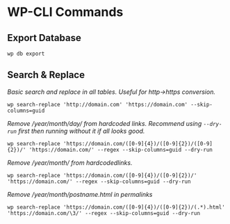 # WP-CLI Commands

## Export Database

```
wp db export
```

## Search & Replace
_Basic search and replace in all tables. Useful for http->https conversion._
```
wp search-replace 'http://domain.com' 'https://domain.com' --skip-columns=guid
```
_Remove /year/month/day/ from hardcoded links. Recommend using `--dry-run` first then running without it if all looks good._
```
wp search-replace 'https://domain.com/([0-9]{4})/([0-9]{2})/([0-9]{2})/' 'https://domain.com/' --regex --skip-columns=guid --dry-run
```
_Remove /year/month/ from hardcodedlinks._
```
wp search-replace 'https://domain.com/([0-9]{4})/([0-9]{2})/' 'https://domain.com/' --regex --skip-columns=guid --dry-run
```
_Remove /year/month/postname.html in permalinks_
```
wp search-replace 'https://domain.com/([0-9]{4})/([0-9]{2})/(.*).html' 'https://domain.com/\3/' --regex --skip-columns=guid --dry-run
```
